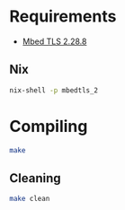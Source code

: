 # Requirements

- [Mbed TLS 2.28.8](https://www.trustedfirmware.org/projects/mbed-tls/)

## Nix

```sh
nix-shell -p mbedtls_2
```

# Compiling

```sh
make
```

## Cleaning

```sh
make clean
```
